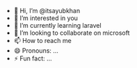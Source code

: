 - 👋 Hi, I’m @itsayubkhan
- 👀 I’m interested in you
- 🌱 I’m currently learning laravel
- 💞️ I’m looking to collaborate on microsoft
- 📫 How to reach me 
- 😄 Pronouns: ...
- ⚡ Fun fact: ...

<!---
itsayubkhan/itsayubkhan is a ✨ special ✨ repository because its `README.md` (this file) appears on your GitHub profile.
You can click the Preview link to take a look at your changes.
--->
